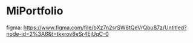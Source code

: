 # MiPortfolio
figma: https://www.figma.com/file/bXz7n2srSW8tQeVrQbu87z/Untitled?node-id=2%3A6&t=tkxrov8eSr4EjUqC-0
